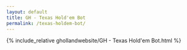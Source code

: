 ```yaml
---
layout: default
title: GH - Texas Hold'em Bot
permalink: /texas-holdem-bot/
---
```


{% include_relative ghollandwebsite/GH - Texas Hold'em Bot.html %}